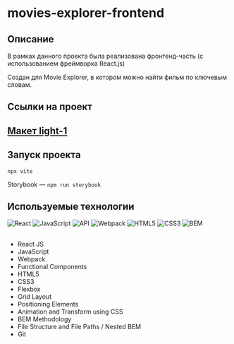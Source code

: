 # movies-explorer-frontend

##   Описание  

В рамках данного проекта была реализована фронтенд-часть (с использованием фреймворка React.js)

Создан для Movie Explorer, в котором можно найти фильм по ключевым словам.



##   Ссылки на проект 

## [Макет light-1](https://www.figma.com/file/6FMWkB94wE7KTkcCgUXtnC/%D0%94%D0%B8%D0%BF%D0%BB%D0%BE%D0%BC%D0%BD%D1%8B%D0%B9-%D0%BF%D1%80%D0%BE%D0%B5%D0%BA%D1%82?type=design&node-id=891-3857&mode=dev)



##  

##   Запуск проекта  

`npx vite` 

Storybook — `npm run storybook`   




##  Используемые технологии
![React](https://img.shields.io/badge/-React-61daf8?logo=react&logoColor=black)
![JavaScript](https://img.shields.io/badge/-JavaScript-f7df1e?logo=javaScript&logoColor=black)
![API](https://img.shields.io/badge/-api-yellow)
![Webpack](https://img.shields.io/badge/-Webpack-99d6f8?logo=webpack&logoColor=black)
![HTML5](https://img.shields.io/badge/-HTML5-e34f26?logo=html5&logoColor=white)
![CSS3](https://img.shields.io/badge/-CSS3-1572b6?logo=css3&logoColor=white)
![BEM](https://img.shields.io/badge/-BEM-yellowgreen)

## 
* React JS
* JavaScript 
* Webpack
* Functional Components
* HTML5 
* CSS3 
* Flexbox
* Grid Layout
* Positioning Elements
* Animation and Transform using CSS
* BEM Methodology
* File Structure and File Paths / Nested BEM
* Git
